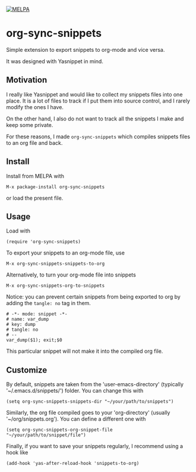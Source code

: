 [![MELPA](https://melpa.org/packages/org-sync-snippets-badge.svg)](https://melpa.org/#/org-sync-snippets)

# org-sync-snippets
Simple extension to export snippets to org-mode and vice versa.

It was designed with Yasnippet in mind.

## Motivation
I really like Yasnippet and would like to collect my snippets files into one place.
It is a lot of files to track if I put them into source control, and I rarely modify the ones I have.

On the other hand, I also do not want to track all the snippets I make and keep some private.

For these reasons, I made `org-sync-snippets` which compiles snippets files to an org file and back.

## Install

Install from MELPA with
```
M-x package-install org-sync-snippets
```
or load the present file.

## Usage

Load with
```
(require 'org-sync-snippets)
```
To export your snippets to an org-mode file, use
```
M-x org-sync-snippets-snippets-to-org
```
Alternatively, to turn your org-mode file into snippets
```
M-x org-sync-snippets-org-to-snippets
```
Notice: you can prevent certain snippets from being exported to org by adding the `tangle: no` tag in them.
```
# -*- mode: snippet -*-
# name: var_dump
# key: dump
# tangle: no
# --
var_dump($1); exit;$0
```
This particular snippet will not make it into the compiled org file.

## Customize

By default, snippets are taken from the 'user-emacs-directory' (typically '~/.emacs.d/snippets/') folder.
You can change this with
```
(setq org-sync-snippets-snippets-dir "~/your/path/to/snippets")
```
Similarly, the org file compiled goes to your 'org-directory' (usually '~/org/snippets.org').
You can define a different one with
```
(setq org-sync-snippets-org-snippet-file "~/your/path/to/snippet/file")
```
Finally, if you want to save your snippets regularly, I recommend using a hook like
```
(add-hook 'yas-after-reload-hook 'snippets-to-org)
```
